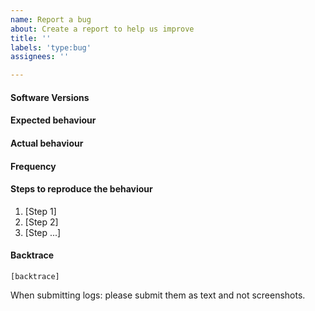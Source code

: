 ```yaml
---
name: Report a bug
about: Create a report to help us improve
title: ''
labels: 'type:bug'
assignees: ''

---
```

<!-- Is your node running a Nile network? -->
<!--   * Nile please visit: https://github.com/tron-nile-testnet/nile-testnet/issues -->

<!-- Have you done the following? -->
<!--   * Reproduced the issue in the latest version of the software -->
<!--   * Duplicate Issue check:  https://github.com/search?q=+is%3Aissue+repo%3Atronprotocol/java-tron -->

#### Software Versions
<!-- `java -jar FullNode.jar -v` -->

<!-- 
```
OS : Linux
JVM : Oracle Corporation 1.8.0_161 amd64
Git : b1fc2f0f2bd79527099bc3027b9aba165c2e20c2
Version : 4.7.4
Code : 18260
```
-->

#### Expected behaviour
<!--[What you expect to happen] -->


#### Actual behaviour
<!--[What you expect to happen] -->


#### Frequency
<!-- [What percentage of the time does it occur?] -->

#### Steps to reproduce the behaviour

1. [Step 1]
2. [Step 2]
3. [Step ...]

#### Backtrace

````
[backtrace]
````

When submitting logs: please submit them as text and not screenshots.
